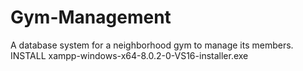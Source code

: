 # Gym-Management
A database system for a neighborhood gym to manage its members. <br>
INSTALL xampp-windows-x64-8.0.2-0-VS16-installer.exe
